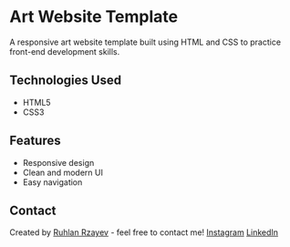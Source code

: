 # Art Website Template
A responsive art website template built using HTML and CSS to practice front-end development skills.

## Technologies Used
- HTML5
- CSS3

## Features
- Responsive design
- Clean and modern UI
- Easy navigation

## Contact
Created by [Ruhlan Rzayev](https://github.com/ruhlanrzayev) - feel free to contact me!
[Instagram](https://instagram.com/ruhlan33) [LinkedIn](https://linkedin.com/in/ruhlanrzayev)

